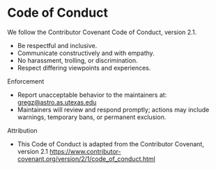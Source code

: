# Code of Conduct

We follow the Contributor Covenant Code of Conduct, version 2.1.

- Be respectful and inclusive.
- Communicate constructively and with empathy.
- No harassment, trolling, or discrimination.
- Respect differing viewpoints and experiences.

Enforcement
- Report unacceptable behavior to the maintainers at: gregz@astro.as.utexas.edu
- Maintainers will review and respond promptly; actions may include warnings, temporary bans, or permanent exclusion.

Attribution
- This Code of Conduct is adapted from the Contributor Covenant, version 2.1
  https://www.contributor-covenant.org/version/2/1/code_of_conduct.html
